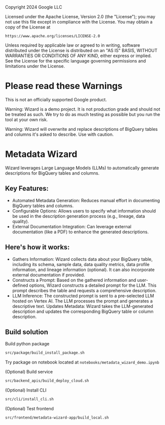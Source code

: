 Copyright 2024 Google LLC

Licensed under the Apache License, Version 2.0 (the "License");
you may not use this file except in compliance with the License.
You may obtain a copy of the License at

    https://www.apache.org/licenses/LICENSE-2.0

Unless required by applicable law or agreed to in writing, software
distributed under the License is distributed on an "AS IS" BASIS,
WITHOUT WARRANTIES OR CONDITIONS OF ANY KIND, either express or implied.
See the License for the specific language governing permissions and
limitations under the License.

# Please read these Warnings
This is not an officially supported Google product.

Warning: Wizard is a demo project. It is not production grade and should not be treated as such. We try to do as much testing as possible but you run the tool at your own risk.

Warning: Wizard will overwrite and replace descriptions of  BigQuery tables and columns it's asked to describe. Use with caution.

# Metadata Wizard

Wizard leverages Large Language Models (LLMs) to automatically generate descriptions for BigQuery tables and columns.
## Key Features:

* Automated Metadata Generation: Reduces manual effort in documenting BigQuery tables and columns.
* Configurable Options: Allows users to specify what information should be used in the description generation process (e.g., lineage, data quality).
* External Documentation Integration: Can leverage external documentation (like a PDF) to enhance the generated descriptions.


## Here's how it works:

* Gathers Information: Wizard collects data about your BigQuery table, including its schema, sample data, data quality metrics, data profile information, and lineage information (optional). It can also incorporate external documentation if provided.
* Constructs a Prompt: Based on the gathered information and user-defined options, Wizard constructs a detailed prompt for the LLM. This prompt describes the table and requests a comprehensive description.
* LLM Inference: The constructed prompt is sent to a pre-selected LLM hosted on Vertex AI. The LLM processes the prompt and generates a descriptive text.
Updates Metadata: Wizard takes the LLM-generated description and updates the corresponding BigQuery table or column description.


## Build solution

Build python package

```bash
src/package/build_install_package.sh
```

Try package on notebook located at `notebooks/metadata_wizard_demo.ipynb`

(Optional) Build service

```bash
src/backend_apis/build_deploy_cloud.sh
```

(Optional) Install CLI

```bash
src/cli/install_cli.sh
```

(Optional) Test frontend

```bash
src/frontend/metadata-wizard-app/build_local.sh
```
